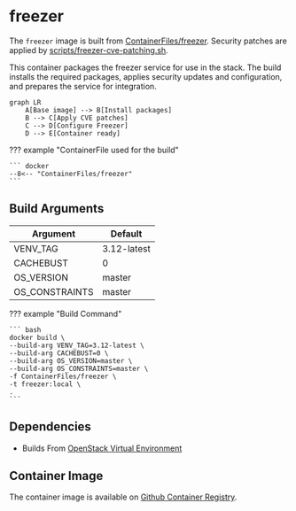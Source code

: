 # freezer

The `freezer` image is built from [ContainerFiles/freezer](https://github.com/rackerlabs/genestack-images/blob/main/ContainerFiles/freezer). Security patches are applied by [scripts/freezer-cve-patching.sh](https://github.com/rackerlabs/genestack-images/blob/main/scripts/freezer-cve-patching.sh).

This container packages the freezer service for use in the stack. The build installs the required packages, applies security updates and configuration, and prepares the service for integration.

``` mermaid
graph LR
    A[Base image] --> B[Install packages]
    B --> C[Apply CVE patches]
    C --> D[Configure Freezer]
    D --> E[Container ready]
```

??? example "ContainerFile used for the build"

    ``` docker
    --8<-- "ContainerFiles/freezer"
    ```

## Build Arguments

| Argument | Default |
| --- | --- |
| VENV_TAG | 3.12-latest |
| CACHEBUST | 0 |
| OS_VERSION | master |
| OS_CONSTRAINTS | master |

??? example "Build Command"

    ``` bash
    docker build \
    --build-arg VENV_TAG=3.12-latest \
    --build-arg CACHEBUST=0 \
    --build-arg OS_VERSION=master \
    --build-arg OS_CONSTRAINTS=master \
    -f ContainerFiles/freezer \
    -t freezer:local \
    .
    ```

## Dependencies

- Builds From [OpenStack Virtual Environment](openstack-venv.md)

## Container Image

The container image is available on [Github Container Registry](https://github.com/rackerlabs/genestack-images/pkgs/container/genestack-images%2Ffreezer).